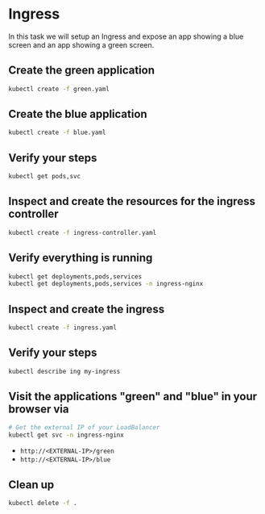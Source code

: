# Ingress

In this task we will setup an Ingress and expose an app showing a blue screen and an app showing a green screen.

## Create the green application

```bash
kubectl create -f green.yaml
```

## Create the blue application

```bash
kubectl create -f blue.yaml
```

## Verify your steps

```bash
kubectl get pods,svc
```

## Inspect and create the resources for the ingress controller

```bash
kubectl create -f ingress-controller.yaml
```

## Verify everything is running

```bash
kubectl get deployments,pods,services
kubectl get deployments,pods,services -n ingress-nginx
```

## Inspect and create the ingress

```bash
kubectl create -f ingress.yaml
```

## Verify your steps

```bash
kubectl describe ing my-ingress
```

## Visit the applications "green" and "blue" in your browser via

```bash
# Get the external IP of your LoadBalancer
kubectl get svc -n ingress-nginx
```

* `http://<EXTERNAL-IP>/green`
* `http://<EXTERNAL-IP>/blue`

## Clean up

```bash
kubectl delete -f .
```
